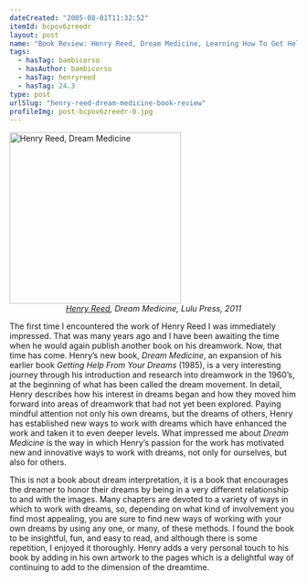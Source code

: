 ```yaml
---
dateCreated: "2005-08-01T11:32:52"
itemId: bcpov6zreedr
layout: post
name: "Book Review: Henry Reed, Dream Medicine, Learning How To Get Help From Our Dreams"
tags:
  - hasTag: bambicorso
  - hasAuthor: bambicorso
  - hasTag: henryreed
  - hasTag: 24.3
type: post
urlSlug: "henry-reed-dream-medicine-book-review"
profileImg: post-bcpov6zreedr-0.jpg
---
```


<a href="https://www.barnesandnoble.com/w/dream-medicine-henry-reed/1113546934">
<img src="../images/post-bcpov6zreedr-0.jpg" width="300px" height="auto" alt="Henry Reed, Dream Medicine"/>
</a>
<!--nopreview--><div style="text-align:center"><i><a href="../@henryreed">Henry Reed</a>, Dream Medicine, Lulu Press, 2011</i></div><!--/nopreview-->

The first time I encountered the work of Henry Reed I was immediately impressed. That was many years ago and I have been awaiting the time when he would again publish another book on his dreamwork. Now, that time has come. Henry’s new book, *Dream Medicine*, an expansion of his earlier book *Getting Help From Your Dreams* (1985), is a very interesting journey through his introduction and research into dreamwork in the 1960’s, at the beginning of what has been called the dream movement. In detail, Henry describes how his interest in dreams began and how they moved him forward into areas of dreamwork that had not yet been explored. Paying mindful attention not only his own dreams, but the dreams of others, Henry has established new ways to work with dreams which have enhanced the work and taken it to even deeper levels. What impressed me about *Dream Medicine* is the way in which Henry’s passion for the work has motivated new and innovative ways to work with dreams, not only for ourselves, but also for others.

This is not a book about dream interpretation, it is a book that encourages the dreamer to honor their dreams by being in a very different relationship to and with the images. Many chapters are devoted to a variety of ways in which to work with dreams, so, depending on what kind of involvement you find most appealing, you are sure to find new ways of working with your own dreams by using any one, or many, of these methods. I found the book to be insightful, fun, and easy to read, and although there is some repetition, I enjoyed it thoroughly. Henry adds a very personal touch to his book by adding in his own artwork to the pages which is a delightful way of continuing to add to the dimension of the dreamtime.




